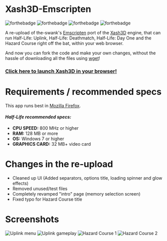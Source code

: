 # Xash3D-Emscripten
![forthebadge](https://forthebadge.com/images/badges/made-with-c-plus-plus.svg) ![forthebadge](https://forthebadge.com/images/badges/made-with-javascript.svg) ![forthebadge](https://forthebadge.com/images/badges/uses-html.svg) ![forthebadge](https://forthebadge.com/images/badges/built-with-love.svg)

A re-upload of the-swank's [Emscripten](http://kripken.github.io/emscripten-site/) port of the [Xash3D](https://github.com/FWGS/xash3d) engine, that can run Half-Life: Uplink, Half-Life: Deathmatch, Half-Life: Day One and the Hazard Course right off the bat, within your web browser.

And now you can fork the code and make your own changes, without the hassle of downloading all the files using [wget](http://gnuwin32.sourceforge.net/packages/wget.htm)!

### [Click here to launch Xash3D in your browser!](https://icrazyblaze.github.io/Xash3D-Emscripten/xash-intro.html)

# Requirements / recommended specs
This app runs best in [Mozilla Firefox](https://www.mozilla.org/en-GB/firefox/).

#### _Half-Life recommended specs:_

* **CPU SPEED:** 800 MHz or higher
* **RAM:** 128 MB or more
* **OS:** Windows 7 or higher
* **GRAPHICS CARD:** 32 MB+ video card



# Changes in the re-upload
* Cleaned up UI (Added separators, options title, loading spinner and glow effects)
* Removed unused/test files
* Completely revamped "intro" page (memory selection screen)
* Fixed typo for Hazard Course title

# Screenshots
![Uplink menu](https://github.com/iCrazyBlaze/Xash3D-Emscripten/blob/master/web/hlbrowser.png?raw=true)
![Uplink gameplay](https://github.com/iCrazyBlaze/Xash3D-Emscripten/blob/master/web/hlbrowser2.png?raw=true)
![Hazard Course 1](https://github.com/iCrazyBlaze/Xash3D-Emscripten/blob/master/web/hlbrowser3.png?raw=true)
![Hazard Course 2](https://github.com/iCrazyBlaze/Xash3D-Emscripten/blob/master/web/hlbrowser4.png?raw=true)
